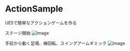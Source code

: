 # ActionSample
UE5で簡単なアクションゲームを作る


ステージ開始
![Image](https://github.com/user-attachments/assets/0637fd73-fb03-4f0e-908a-6b3c3e10bd2b)


手前から動く足場、棒回転、スイングアームギミック
![Image](https://github.com/user-attachments/assets/54cfb54d-49a9-4b42-8ed1-2eb867254461)
